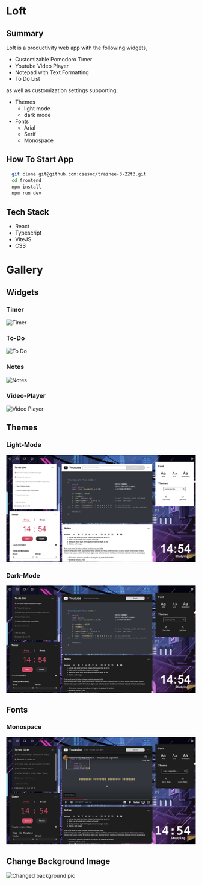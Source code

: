 # Loft

## Summary

Loft is a productivity web app with the following widgets,

- Customizable Pomodoro Timer
- Youtube Video Player
- Notepad with Text Formatting
- To Do List

as well as customization settings supporting,

- Themes
  - light mode
  - dark mode
- Fonts
  - Arial
  - Serif
  - Monospace

## How To Start App

```bash
  git clone git@github.com:csesoc/trainee-3-22t3.git
  cd frontend
  npm install
  npm run dev
```

## Tech Stack

- React
- Typescript
- ViteJS
- CSS

# Gallery

## Widgets

### **Timer**

![Timer](timer_widget.gif)

### **To-Do**

![To Do](to_do_widget.gif)

### **Notes**

![Notes](notes_widget.gif)

### **Video-Player**

![Video Player](video_player_widget.gif)

## Themes

### **Light-Mode**

![Light Mode](light_theme_pic.png)

### **Dark-Mode**

![Dark Mode](dark_theme_pic.png)

## Fonts

### **Monospace**

![mono space](monospace_font_pic.png)

## Change Background Image

![Changed background pic](change_bg_pic.png)